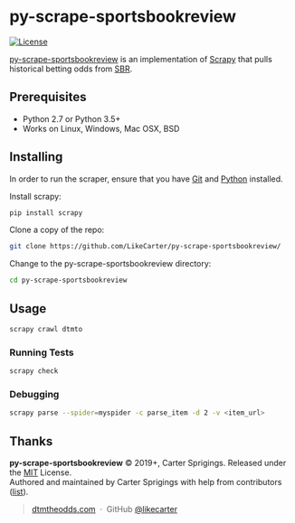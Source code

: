 
# py-scrape-sportsbookreview

[![License](https://img.shields.io/github/license/likecarter/py-scrape-sportsbookreview)](https://dtmtheodds.com)

[py-scrape-sportsbookreview](https://github.com/LikeCarter/py-scrape-sportsbookreview//) is an implementation of [Scrapy](https://github.com/scrapy/scrapy) that pulls historical betting odds from [SBR](https://www.sportsbookreview.com/). 

## Prerequisites

- Python 2.7 or Python 3.5+
- Works on Linux, Windows, Mac OSX, BSD

## Installing

In order to run the scraper, ensure that you have [Git](https://git-scm.com/) and [Python](https://www.python.org/) installed.

Install scrapy:

```bash
pip install scrapy
```

Clone a copy of the repo:

```bash
git clone https://github.com/LikeCarter/py-scrape-sportsbookreview/
```

Change to the py-scrape-sportsbookreview directory:

```bash
cd py-scrape-sportsbookreview
```

## Usage

```bash
scrapy crawl dtmto
```

### Running Tests

```bash
scrapy check
```

### Debugging

```bash
scrapy parse --spider=myspider -c parse_item -d 2 -v <item_url>
```

## Thanks

**py-scrape-sportsbookreview** © 2019+, Carter Sprigings. Released under the [MIT] License.<br>
Authored and maintained by Carter Sprigings with help from contributors ([list][contributors]).

> [dtmtheodds.com](http://dtmtheodds.com) &nbsp;&middot;&nbsp;
> GitHub [@likecarter](https://github.com/likecarter)

[MIT]: http://mit-license.org/
[contributors]: http://github.com/likecarter/py-scrape-sportsbookreview/contributors
